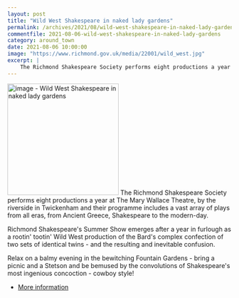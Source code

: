 ```yaml
---
layout: post
title: "Wild West Shakespeare in naked lady gardens"
permalink: /archives/2021/08/wild-west-shakespeare-in-naked-lady-gardens.html
commentfile: 2021-08-06-wild-west-shakespeare-in-naked-lady-gardens
category: around_town
date: 2021-08-06 10:00:00
image: "https://www.richmond.gov.uk/media/22001/wild_west.jpg"
excerpt: |
    The Richmond Shakespeare Society performs eight productions a year at The  Mary Wallace Theatre, by the riverside in Twickenham and their programme  includes a vast array of plays from all eras, from Ancient Greece,  Shakespeare to the modern-day.
---
```


<img src="https://www.richmond.gov.uk/media/22001/wild_west.jpg" alt="image - Wild West Shakespeare in naked lady gardens" width="250" class="photo right"  >
The Richmond Shakespeare Society performs eight productions a year at The  Mary Wallace Theatre, by the riverside in Twickenham and their programme  includes a vast array of plays from all eras, from Ancient Greece,  Shakespeare to the modern-day.

Richmond Shakespeare's Summer Show emerges after a year in furlough as a  rootin' tootin' Wild West production of the Bard's complex confection of two sets of identical twins - and the resulting and inevitable confusion.

Relax on a balmy evening in the bewitching Fountain Gardens - bring a  picnic and a Stetson and be bemused by the convolutions of Shakespeare's most ingenious concoction - cowboy style!

- [More information](https://stmargarets.london/event/play/200705147661)
